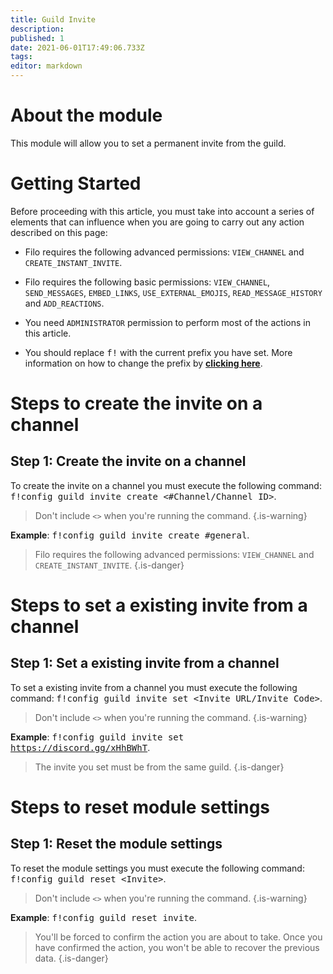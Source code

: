```yaml
---
title: Guild Invite
description:
published: 1
date: 2021-06-01T17:49:06.733Z
tags:
editor: markdown
---
```


# About the module

This module will allow you to set a permanent invite from the guild.

# Getting Started

Before proceeding with this article, you must take into account a series of elements that can influence when you are going to carry out any action described on this page:

- Filo requires the following advanced permissions: ``VIEW_CHANNEL`` and ``CREATE_INSTANT_INVITE``.

- Filo requires the following basic permissions: ``VIEW_CHANNEL``, ``SEND_MESSAGES``, ``EMBED_LINKS``, ``USE_EXTERNAL_EMOJIS``, ``READ_MESSAGE_HISTORY`` and ``ADD_REACTIONS``.

- You need ``ADMINISTRATOR`` permission to perform most of the actions in this article.

- You should replace <kbd>f!</kbd> with the current prefix you have set. More information on how to change the prefix by **[clicking here](en/modules/prefix)**.

# Steps to create the invite on a channel

## **Step 1**: Create the invite on a channel

To create the invite on a channel you must execute the following command: <kbd>f!config guild invite create \<#Channel/Channel ID></kbd>.

> Don't include ``<>`` when you're running the command.
{.is-warning}

**Example**: <kbd>f!config guild invite create #general</kbd>.

> Filo requires the following advanced permissions: ``VIEW_CHANNEL`` and ``CREATE_INSTANT_INVITE``.
{.is-danger}

# Steps to set a existing invite from a channel

## **Step 1**: Set a existing invite from a channel

To set a existing invite from a channel you must execute the following command: <kbd>f!config guild invite set \<Invite URL/Invite Code></kbd>.

> Don't include ``<>`` when you're running the command.
{.is-warning}

**Example**: <kbd>f!config guild invite set https://discord.gg/xHhBWhT</kbd>.

> The invite you set must be from the same guild.
{.is-danger}

# Steps to reset module settings

## **Step 1**: Reset the module settings

To reset the module settings you must execute the following command: <kbd>f!config guild reset \<Invite></kbd>.

> Don't include ``<>`` when you're running the command.
{.is-warning}

**Example**: <kbd>f!config guild reset invite</kbd>.

> You'll be forced to confirm the action you are about to take. Once you have confirmed the action, you won't be able to recover the previous data.
{.is-danger}
